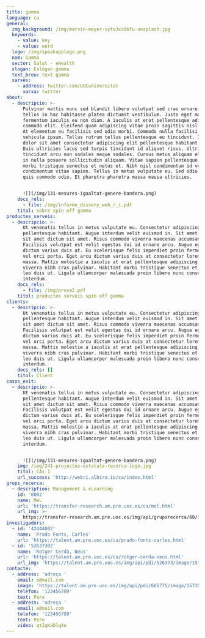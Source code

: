```yaml
---
title: gamma
language: ca
general:
  img_background: /img/marvin-meyer-syto3xs06fu-unsplash.jpg
  keywords:
    - value: key
    - value: word
  logo: /img/speakapplogo.png
  nom: Gamma
  sector: Salut - eHealth
  slogan: Eslògan gamma
  text_breu: text gamma
  xarxes:
    - address: twitter.com/UOCuniversitat
      xarxa: twitter
about:
  - descripcio: >-
      Pulvinar mattis nunc sed blandit libero volutpat sed cras ornare. Viverra
      tellus in hac habitasse platea dictumst vestibulum. Justo eget magna
      fermentum iaculis eu non diam. A iaculis at erat pellentesque adipiscing
      commodo elit. Eleifend quam adipiscing vitae proin sagittis nisl rhoncus.
      At elementum eu facilisis sed odio morbi. Commodo nulla facilisi nullam
      vehicula ipsum. Tellus rutrum tellus pellentesque eu tincidunt. Ipsum
      dolor sit amet consectetur adipiscing elit pellentesque habitant morbi.
      Duis ultricies lacus sed turpis tincidunt id aliquet risus. Ultrices
      tincidunt arcu non sodales neque sodales. Cursus metus aliquam eleifend mi
      in nulla posuere sollicitudin aliquam. Vitae sapien pellentesque habitant
      morbi tristique senectus et netus et. Nibh nisl condimentum id venenatis a
      condimentum vitae sapien. Tellus in metus vulputate eu. Sed odio morbi
      quis commodo odio. Et pharetra pharetra massa massa ultricies.


      ![](/img/131-mesures-igualtat-genere-bandera.png)
    docs_rels:
      - file: /img/informe_disseny_web_r_i.pdf
    titol: Sobre spin off gamma
productes_serveis:
  - descripcio: >-
      Ut venenatis tellus in metus vulputate eu. Consectetur adipiscing elit
      pellentesque habitant. Augue interdum velit euismod in. Sit amet cursus
      sit amet dictum sit amet. Risus commodo viverra maecenas accumsan lacus.
      Facilisis volutpat est velit egestas dui id ornare arcu. Augue eget arcu
      dictum varius duis at. Eu scelerisque felis imperdiet proin fermentum leo
      vel orci porta. Eget arcu dictum varius duis at consectetur lorem donec
      massa. Mattis molestie a iaculis at erat pellentesque adipiscing. Quis
      viverra nibh cras pulvinar. Habitant morbi tristique senectus et. Vitae et
      leo duis ut. Ligula ullamcorper malesuada proin libero nunc consequat
      interdum.
    docs_rels:
      - file: /img/prova2.pdf
    titol: productes serveis spin off gamma
clients:
  - descripcio: >-
      Ut venenatis tellus in metus vulputate eu. Consectetur adipiscing elit
      pellentesque habitant. Augue interdum velit euismod in. Sit amet cursus
      sit amet dictum sit amet. Risus commodo viverra maecenas accumsan lacus.
      Facilisis volutpat est velit egestas dui id ornare arcu. Augue eget arcu
      dictum varius duis at. Eu scelerisque felis imperdiet proin fermentum leo
      vel orci porta. Eget arcu dictum varius duis at consectetur lorem donec
      massa. Mattis molestie a iaculis at erat pellentesque adipiscing. Quis
      viverra nibh cras pulvinar. Habitant morbi tristique senectus et. Vitae et
      leo duis ut. Ligula ullamcorper malesuada proin libero nunc consequat
      interdum.
    docs_rels: []
    titol: Client
casos_exit:
  - descripcio: >-
      Ut venenatis tellus in metus vulputate eu. Consectetur adipiscing elit
      pellentesque habitant. Augue interdum velit euismod in. Sit amet cursus
      sit amet dictum sit amet. Risus commodo viverra maecenas accumsan lacus.
      Facilisis volutpat est velit egestas dui id ornare arcu. Augue eget arcu
      dictum varius duis at. Eu scelerisque felis imperdiet proin fermentum leo
      vel orci porta. Eget arcu dictum varius duis at consectetur lorem donec
      massa. Mattis molestie a iaculis at erat pellentesque adipiscing. Quis
      viverra nibh cras pulvinar. Habitant morbi tristique senectus et. Vitae et
      leo duis ut. Ligula ullamcorper malesuada proin libero nunc consequat
      interdum.


      ![](/img/131-mesures-igualtat-genere-bandera.png)
    img: /img/241-projectes-estatals-recerca-logo.jpg
    titol: CAs 1
    url_success: 'http://webri.albira.io/ca/index.html'
grups_recerca:
  - description: Management & eLearning
    id: '6002'
    name: MeL
    url: 'https://transfer-research.am.pre.uoc.es/ca/mel.html'
    url_img: >-
      https://transfer-research.am.pre.uoc.es/img/api/grupsrecerca/60/image/1573920260582
investigadors:
  - id: '42444002'
    name: 'Prado Fonts, Carles'
    url: 'https://talent.am.pre.uoc.es/ca/prado-fonts-carles.html'
  - id: '52637302'
    name: 'Rotger Cerdà, Neus'
    url: 'https://talent.am.pre.uoc.es/ca/rotger-cerda-neus.html'
    url_img: 'https://talent.am.pre.uoc.es/img/api/pdi/526373/image/1573926566251'
contacte:
  - address: 'adreça '
    email: e@mail.com
    image: 'https://talent.am.pre.uoc.es/img/api/pdi/665775/image/1573925440895'
    telefon: '123456789'
    text: Pere
  - address: 'adreça '
    email: e@mail.com
    telefon: '123456789'
    text: Pere
    video: qtIqKaDlqXo
---
```


